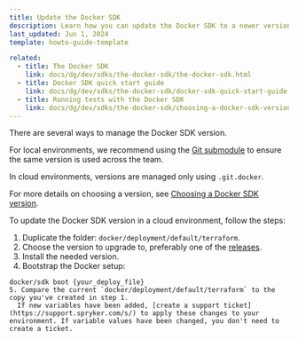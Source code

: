 ```yaml
---
title: Update the Docker SDK
description: Learn how you can update the Docker SDK to a newer version depending on the installation of your Spryker instance.
last_updated: Jun 1, 2024
template: howto-guide-template

related:
  - title: The Docker SDK
    link: docs/dg/dev/sdks/the-docker-sdk/the-docker-sdk.html
  - title: Docker SDK quick start guide
    link: docs/dg/dev/sdks/the-docker-sdk/docker-sdk-quick-start-guide.html
  - title: Running tests with the Docker SDK
    link: docs/dg/dev/sdks/the-docker-sdk/choosing-a-docker-sdk-version.html
---
```



There are several ways to manage the Docker SDK version.

For local environments, we recommend using the [Git submodule](/docs/dg/dev/sdks/the-docker-sdk/choosing-a-docker-sdk-version.html#configuring-a-project-to-use-the-chosen-version-of-the-docker-sdk) to ensure the same version is used across the team.

In cloud environments, versions are managed only using `.git.docker`.

For more details on choosing a version, see [Choosing a Docker SDK version](/docs/dg/dev/sdks/the-docker-sdk/choosing-a-docker-sdk-version.html#using-a-particular-version-of-docker-sdk).

To update the Docker SDK version in a cloud environment, follow the steps:

1. Duplicate the folder: `docker/deployment/default/terraform`.
2. Choose the version to upgrade to, preferably one of the [releases](https://github.com/spryker/docker-sdk/releases).
3. Install the needed version.
4. Bootstrap the Docker setup:

```shell
docker/sdk boot {your_deploy_file}
5. Compare the current `docker/deployment/default/terraform` to the copy you've created in step 1.
  If new variables have been added, [create a support ticket](https://support.spryker.com/s/) to apply these changes to your environment. If variable values have been changed, you don't need to create a ticket.
